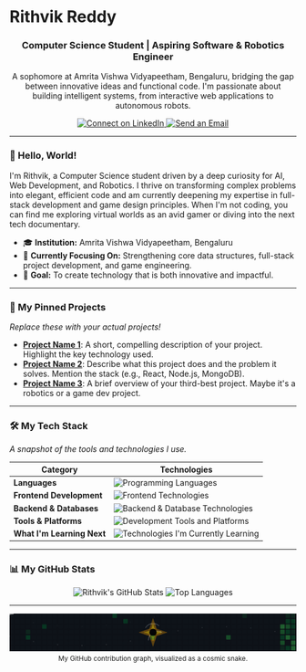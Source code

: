 # Rithvik Reddy
<div align="center">
  <h3>Computer Science Student | Aspiring Software & Robotics Engineer</h3>
  <p>
    A sophomore at Amrita Vishwa Vidyapeetham, Bengaluru, bridging the gap between innovative ideas and functional code. I'm passionate about building intelligent systems, from interactive web applications to autonomous robots.
  </p>
  
  <p>
    <a href="https://www.linkedin.com/in/rithvik-reddy-911b6b279/" target="_blank">
      <img src="https://img.shields.io/badge/LinkedIn-0077B5?style=for-the-badge&logo=linkedin&logoColor=white" alt="Connect on LinkedIn"/>
    </a>
    <a href="mailto:rithvikreddymukkara@gmail.com" target="_blank">
      <img src="https://img.shields.io/badge/Email_Me-D14836?style=for-the-badge&logo=gmail&logoColor=white" alt="Send an Email"/>
    </a>
  </p>
</div>

---

### 👋 Hello, World!
I'm Rithvik, a Computer Science student driven by a deep curiosity for AI, Web Development, and Robotics. I thrive on transforming complex problems into elegant, efficient code and am currently deepening my expertise in full-stack development and game design principles. When I'm not coding, you can find me exploring virtual worlds as an avid gamer or diving into the next tech documentary.

- 🎓 **Institution:** Amrita Vishwa Vidyapeetham, Bengaluru
- 🌱 **Currently Focusing On:** Strengthening core data structures, full-stack project development, and game engineering.
- 🚀 **Goal:** To create technology that is both innovative and impactful.

---

### 📌 My Pinned Projects
*Replace these with your actual projects!*

- **[Project Name 1](https://github.com/RithvikReddy0-0/your-repo-link)**: A short, compelling description of your project. Highlight the key technology used.
- **[Project Name 2](https://github.com/RithvikReddy0-0/your-repo-link)**: Describe what this project does and the problem it solves. Mention the stack (e.g., React, Node.js, MongoDB).
- **[Project Name 3](https://github.com/RithvikReddy0-0/your-repo-link)**: A brief overview of your third-best project. Maybe it's a robotics or a game dev project.

---

### 🛠️ My Tech Stack
*A snapshot of the tools and technologies I use.*

| Category                     | Technologies                                                                                                                                |
| ---------------------------- | ------------------------------------------------------------------------------------------------------------------------------------------- |
| **Languages**                | <img src="https://skillicons.dev/icons?i=java,python,cpp,c,js,ts,r&theme=dark" alt="Programming Languages" />                                  |
| **Frontend Development**     | <img src="https://skillicons.dev/icons?i=html,css,react,angular,bootstrap,tailwind,jquery&theme=dark" alt="Frontend Technologies" />             |
| **Backend & Databases**      | <img src="https://skillicons.dev/icons?i=nodejs,express,mysql,mongodb&theme=dark" alt="Backend & Database Technologies" />                     |
| **Tools & Platforms**        | <img src="https://skillicons.dev/icons?i=git,github,figma,canva,arduino,postman&theme=dark" alt="Development Tools and Platforms" />             |
| **What I'm Learning Next**   | <img src="https://skillicons.dev/icons?i=spring,django,docker,aws&theme=dark" alt="Technologies I'm Currently Learning" />                     |

---

### 📊 My GitHub Stats
<div align="center">
  <img src="https://github-readme-stats.vercel.app/api?username=RithvikReddy0-0&show_icons=true&theme=tokyonight&count_private=true&hide_border=true" alt="Rithvik's GitHub Stats" />
  <img src="https://github-readme-stats.vercel.app/api/top-langs/?username=RithvikReddy0-0&layout=compact&theme=tokyonight&hide_border=true" alt="Top Languages" />
</div>

---

<div align="center">
  <img src="https://github.com/RithvikReddy0-0/RithvikReddy0-0/blob/main/dist/eye.svg?raw=true" alt="Snake animation of my GitHub contributions">
  <br>
  <small>My GitHub contribution graph, visualized as a cosmic snake.</small>
</div>
